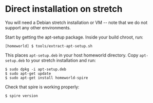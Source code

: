 # Direct installation on stretch

You will need a Debian stretch installation or VM --
note that we do not support any other environments.

Start by getting the apt-setup package.  Inside your build chroot, run:

    [homeworld] $ tools/extract-apt-setup.sh

This places `apt-setup.deb` in your host homeworld directory.
Copy `apt-setup.deb` to your stretch installation and run:

    $ sudo dpkg -i apt-setup.deb
    $ sudo apt-get update
    $ sudo apt-get install homeworld-spire

Check that spire is working properly:

    $ spire version
